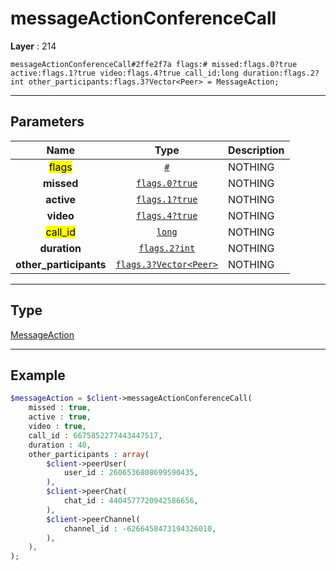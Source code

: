 # messageActionConferenceCall

**Layer** : 214

```tl
messageActionConferenceCall#2ffe2f7a flags:# missed:flags.0?true active:flags.1?true video:flags.4?true call_id:long duration:flags.2?int other_participants:flags.3?Vector<Peer> = MessageAction;
```

---

## Parameters

| Name | Type | Description |
| :---: | :---: | :--- |
| <mark>flags</mark> | [`#`](type/#) | NOTHING |
| **missed** | [`flags.0?true`](type/true) | NOTHING |
| **active** | [`flags.1?true`](type/true) | NOTHING |
| **video** | [`flags.4?true`](type/true) | NOTHING |
| <mark>call_id</mark> | [`long`](type/long) | NOTHING |
| **duration** | [`flags.2?int`](type/int) | NOTHING |
| **other_participants** | [`flags.3?Vector<Peer>`](type/Peer) | NOTHING |

---

## Type

[MessageAction](type/MessageAction)

---

## Example

```php
$messageAction = $client->messageActionConferenceCall(
	missed : true,
	active : true,
	video : true,
	call_id : 6675852277443447517,
	duration : 40,
	other_participants : array(
		$client->peerUser(
			user_id : 2606536808699590435,
		),
		$client->peerChat(
			chat_id : 4404577720942586656,
		),
		$client->peerChannel(
			channel_id : -6266458473194326010,
		),
	),
);
```